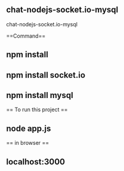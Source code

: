## chat-nodejs-socket.io-mysql
chat-nodejs-socket.io-mysql

==Command== 

## npm install 
## npm install socket.io
## npm install mysql
 
== To run this project ==

## node app.js

== in browser ==

## localhost:3000
